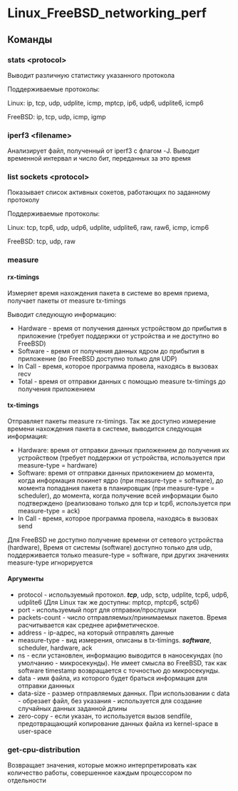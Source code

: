 # Linux_FreeBSD_networking_perf

## Команды

### stats \<protocol\>
Выводит различную статистику указанного протокола

Поддерживаемые протоколы:

Linux: ip, tcp, udp, udplite, icmp, mptcp, ip6, udp6, udplite6, icmp6

FreeBSD: ip, tcp, udp, icmp, igmp

### iperf3 \<filename\>
Анализирует файл, полученный от iperf3 с флагом -J. Выводит временной интервал и число бит, переданных за это время

### list sockets \<protocol\> 
Показывает список активных сокетов, работающих по заданному протоколу

Поддерживаемые протоколы:

Linux: tcp, tcp6, udp, udp6, udplite, udplite6, raw, raw6, icmp, icmp6

FreeBSD: tcp, udp, raw

### measure 
#### rx-timings 
Измеряет время нахождения пакета в системе во время приема, получает пакеты от measure tx-timings

Выводит следующую информацию:

* Hardware - время от получения данных устройством до прибытия в приложение (требует поддержки от устройства и не доступно во FreeBSD)
* Software - время от получения данных ядром до прибытия в приложение (во FreeBSD доступно только для UDP)
* In Call - время, которое программа провела, находясь в вызовах recv
* Total - время от отправки данных с помощью measure tx-timings до получения приложением

#### tx-timings 
Отправляет пакеты measure rx-timings. 
Так же доступно измерение времени нахождения пакета в системе, выводится следующая информация:

* Hardware: время от отправки данных приложением до получения их устройством (требует поддержки от устройства, используется при measure-type = hardware)
* Software: время от отправки данных приложением до момента, когда информация покинет ядро (при measure-type = software), до момента попадания пакета в планировщик (при measure-type = scheduler), до момента, когда получение всей информации было подтверждено (реализовано только для tcp и tcp6, используется при measure-type = ack)
* In Call - время, которое программа провела, находясь в вызовах send

Для FreeBSD не доступно получение времени от сетевого устройства (hardware), Время от системы (software) доступно только для udp, поддерживается только measure-type = software, при других значениях measure-type игнорируется 
  
#### Аргументы

* protocol - используемый протокол. ***tcp***, udp, sctp, udplite, tcp6, udp6, udplite6 (Для Linux так же доступны: mptcp, mptcp6, sctp6)
* port - используемый порт для отправки/прослушки
* packets-count - число отправляемых/принимаемых пакетов. Время расчитывается как среднее арифметическое.
* address - ip-адрес, на который отправлять данные
* measure-type - вид измерения, описаны в tx-timings. ***software***, scheduler, hardware, ack
* ns - если установлен, информацию выводится в наносекундах (по умолчанию - микросекунды). Не имеет смысла во FreeBSD, 
так как software timestamp возвращается с точностью до микросекунды.
* data - имя файла, из которого будет браться информация для отправки даннных
* data-size - размер отправляемых данных. При использовании с data - обрезает файл, без указания - используется для создание случайных данных заданной длины
* zero-copy - если указан, то используется вызов sendfile, предотвращающий копирование данных файла из kernel-space в user-space

### get-cpu-distribution

Возвращает значения, которые можно интерпретировать как количество работы, совершенное каждым процессором по отдельности